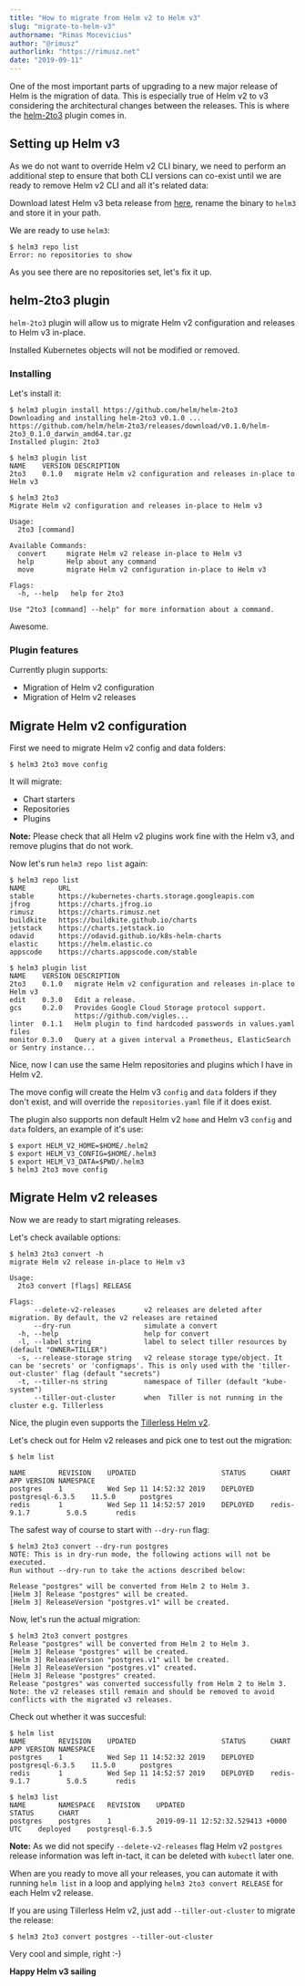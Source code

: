 ```yaml
---
title: "How to migrate from Helm v2 to Helm v3"
slug: "migrate-to-helm-v3"
authorname: "Rimas Mocevicius"
author: "@rimusz"
authorlink: "https://rimusz.net"
date: "2019-09-11"
---
```


One of the most important parts of upgrading to a new major release of Helm is the migration of data. This is especially true of Helm v2 to v3 considering the architectural changes between the releases. This is where the [helm-2to3](https://github.com/helm/helm-2to3) plugin comes in.

## Setting up Helm v3

As we do not want to override Helm v2 CLI binary, we need to perform an additional step to ensure that both CLI versions can co-exist until we are ready to remove Helm v2 CLI and all it's related data:

Download latest Helm v3 beta release from [here](https://github.com/helm/helm/releases), rename the binary to `helm3` and store it in your path.

We are ready to use `helm3`:

```
$ helm3 repo list
Error: no repositories to show
```

As you see there are no repositories set, let's fix it up.

## helm-2to3 plugin

`helm-2to3` plugin will allow us to migrate Helm v2 configuration and releases to Helm v3 in-place.

Installed Kubernetes objects will not be modified or removed.

### Installing

Let's install it:

```
$ helm3 plugin install https://github.com/helm/helm-2to3
Downloading and installing helm-2to3 v0.1.0 ...
https://github.com/helm/helm-2to3/releases/download/v0.1.0/helm-2to3_0.1.0_darwin_amd64.tar.gz
Installed plugin: 2to3
```

```
$ helm3 plugin list
NAME	VERSION	DESCRIPTION
2to3	0.1.0  	migrate Helm v2 configuration and releases in-place to Helm v3
```

```
$ helm3 2to3
Migrate Helm v2 configuration and releases in-place to Helm v3

Usage:
  2to3 [command]

Available Commands:
  convert     migrate Helm v2 release in-place to Helm v3
  help        Help about any command
  move        migrate Helm v2 configuration in-place to Helm v3

Flags:
  -h, --help   help for 2to3

Use "2to3 [command] --help" for more information about a command.
```

Awesome.

### Plugin features

Currently plugin supports:

- Migration of Helm v2 configuration
- Migration of Helm v2 releases

## Migrate Helm v2 configuration

First we need to migrate Helm v2 config and data folders:

```
$ helm3 2to3 move config
```

It will migrate:

- Chart starters
- Repositories
- Plugins

**Note:** Please check that all Helm v2 plugins work fine with the Helm v3, and remove plugins that do not work.

Now let's run `helm3 repo list` again:

```
$ helm3 repo list
NAME       	URL
stable     	https://kubernetes-charts.storage.googleapis.com
jfrog      	https://charts.jfrog.io
rimusz     	https://charts.rimusz.net
buildkite  	https://buildkite.github.io/charts
jetstack   	https://charts.jetstack.io
odavid     	https://odavid.github.io/k8s-helm-charts
elastic    	https://helm.elastic.co
appscode   	https://charts.appscode.com/stable

$ helm3 plugin list
NAME   	VERSION	DESCRIPTION
2to3   	0.1.0  	migrate Helm v2 configuration and releases in-place to Helm v3
edit   	0.3.0  	Edit a release.
gcs    	0.2.0  	Provides Google Cloud Storage protocol support.
       	       	https://github.com/vigles...
linter 	0.1.1  	Helm plugin to find hardcoded passwords in values.yaml files
monitor	0.3.0  	Query at a given interval a Prometheus, ElasticSearch or Sentry instance...
```

Nice, now I can use the same Helm repositories and plugins which I have in Helm v2.

The move config will create the Helm v3 `config` and `data` folders if they don't exist, and will override the `repositories.yaml` file if it does exist.

The plugin also supports non default Helm v2 `home` and Helm v3 `config` and `data` folders, an example of it's use:

```
$ export HELM_V2_HOME=$HOME/.helm2
$ export HELM_V3_CONFIG=$HOME/.helm3
$ export HELM_V3_DATA=$PWD/.helm3
$ helm3 2to3 move config
```

## Migrate Helm v2 releases

Now we are ready to start migrating releases.

Let's check available options:

```
$ helm3 2to3 convert -h
migrate Helm v2 release in-place to Helm v3

Usage:
  2to3 convert [flags] RELEASE

Flags:
      --delete-v2-releases       v2 releases are deleted after migration. By default, the v2 releases are retained
      --dry-run                  simulate a convert
  -h, --help                     help for convert
  -l, --label string             label to select tiller resources by (default "OWNER=TILLER")
  -s, --release-storage string   v2 release storage type/object. It can be 'secrets' or 'configmaps'. This is only used with the 'tiller-out-cluster' flag (default "secrets")
  -t, --tiller-ns string         namespace of Tiller (default "kube-system")
      --tiller-out-cluster       when  Tiller is not running in the cluster e.g. Tillerless
```

Nice, the plugin even supports the [Tillerless Helm v2](https://github.com/rimusz/helm-tiller).

Let's check out for Helm v2 releases and pick one to test out the migration:

```
$ helm list

NAME    	REVISION	UPDATED                 	STATUS  	CHART           	APP VERSION	NAMESPACE
postgres	1       	Wed Sep 11 14:52:32 2019	DEPLOYED	postgresql-6.3.5	11.5.0     	postgres
redis   	1       	Wed Sep 11 14:52:57 2019	DEPLOYED	redis-9.1.7     	5.0.5      	redis
```

The safest way of course to start with `--dry-run` flag:

```
$ helm3 2to3 convert --dry-run postgres
NOTE: This is in dry-run mode, the following actions will not be executed.
Run without --dry-run to take the actions described below:

Release "postgres" will be converted from Helm 2 to Helm 3.
[Helm 3] Release "postgres" will be created.
[Helm 3] ReleaseVersion "postgres.v1" will be created.
```

Now, let's run the actual migration:

```
$ helm3 2to3 convert postgres
Release "postgres" will be converted from Helm 2 to Helm 3.
[Helm 3] Release "postgres" will be created.
[Helm 3] ReleaseVersion "postgres.v1" will be created.
[Helm 3] ReleaseVersion "postgres.v1" created.
[Helm 3] Release "postgres" created.
Release "postgres" was converted successfully from Helm 2 to Helm 3. Note: the v2 releases still remain and should be removed to avoid conflicts with the migrated v3 releases.
```

Check out whether it was succesful:

```
$ helm list
NAME    	REVISION	UPDATED                 	STATUS  	CHART           	APP VERSION	NAMESPACE
postgres	1       	Wed Sep 11 14:52:32 2019	DEPLOYED	postgresql-6.3.5	11.5.0     	postgres
redis   	1       	Wed Sep 11 14:52:57 2019	DEPLOYED	redis-9.1.7     	5.0.5      	redis

$ helm3 list
NAME    	NAMESPACE	REVISION	UPDATED                             	STATUS  	CHART
postgres	postgres 	1       	2019-09-11 12:52:32.529413 +0000 UTC	deployed	postgresql-6.3.5
```

**Note:** As we did not specify `--delete-v2-releases` flag Helm v2 `postgres` release information was left in-tact, it can be deleted with `kubectl` later one.

When are you ready to move all your releases, you can automate it with running `helm list` in a loop and applying `helm3 2to3 convert RELEASE` for each Helm v2 release.

If you are using Tillerless Helm v2, just add `--tiller-out-cluster` to migrate the release:

```
$ helm3 2to3 convert postgres --tiller-out-cluster
```

Very cool and simple, right :-)

**Happy Helm v3 sailing**
